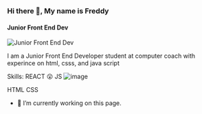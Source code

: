 ### Hi there 👋, My name is Freddy
#### Junior Front End Dev
![Junior Front End Dev](https://i.pinimg.com/originals/ae/56/d1/ae56d10f023f455739a635e435732a94.gif)

I am a Junior Front End Developer student at computer coach with experince on html, csss, and java script

Skills: 
REACT 😮
JS ![image](https://user-images.githubusercontent.com/107078683/210392467-f7d3acc1-0f5c-42b6-89d0-d60aaf5b6e3c.png)

HTML 
CSS

- 🔭 I’m currently working on this page. 




